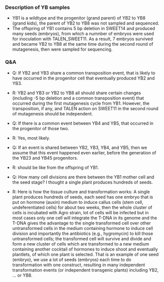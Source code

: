 ### Description of YB samples
* YB1 is a wildtype and the progenitor (grand parent) of YB2 to YB8 (grand kids), the parent of YB2 to YB8 was not sampled and sequenced.
* The offspring of YB1 contains 5 bp deletion in SWEET14 and produced many seeds (embryos), from which a numnber of embryos were used for inoculation with TALEN_SWEET11. As a result, 7 embryos survived and became YB2 to YB8 at the same time during the second round of mutagenesis, then were sampled for sequencing.

### Q&A
* Q: If YB2 and YB3 share a common transposition event, that is likely to have occurred in the progenitor cell that eventually produced YB2 and YB3.
*  R: YB2 and YB3 or YB2 to YB8 all should share certain changes (including -5 bp deletion and a common transposition event) that occurred during the first mutagenesis cycle from YB1. However, the transposition, if any, and TALEN action on SWEET11 in the second round of mutagenesis should be independent.

* Q: If there is a common event between YB4 and YB5, that occurred in the progenitor of those two.
* R: Yes, most likely.

* Q: If an event is shared between YB2, YB3, YB4, and YB5, then we assume that this event happened even earlier, before the generation of the YB23 and YB45 progenitors.
* R: should be like from the offspring of YB1.

* Q: How many cell divisions are there between the YB1 mother cell and the seed stage?  I thought a single plant produces hundreds of seeds.
* R: Here is how the tissue culture and transformation works:
A single plant produces hundreds of seeds, each seed has one embryo that is put on hormone (auxin) medium to induce callus cells (stem cell, undeferentiated cells) for about two weeks, then the whole cluster of cells is incubated with Agro strain, lot of cells will be infected but in most cases only one cell will integrate the T-DNA in its genome and the T-DNA gives the advantage to the single transformed cell over other untransformed cells in the medium containing hormone to induce cell division and importantly the antibiotics (e.g., hygromycin) to kill those untransformed cells; the transformed cell will survive and divide and form a new cluster of cells which are transformed to a new medium containing another cocktail of hormones to induce shoot and eventually plantlets, of which one plant is selected. That is an example of one seed (embryo), we use a lot of seeds (embryos) each time to do transformation with one construct, resulting in many independent transformation events (or independent transgenic plants) including YB2, ... or YB8.

